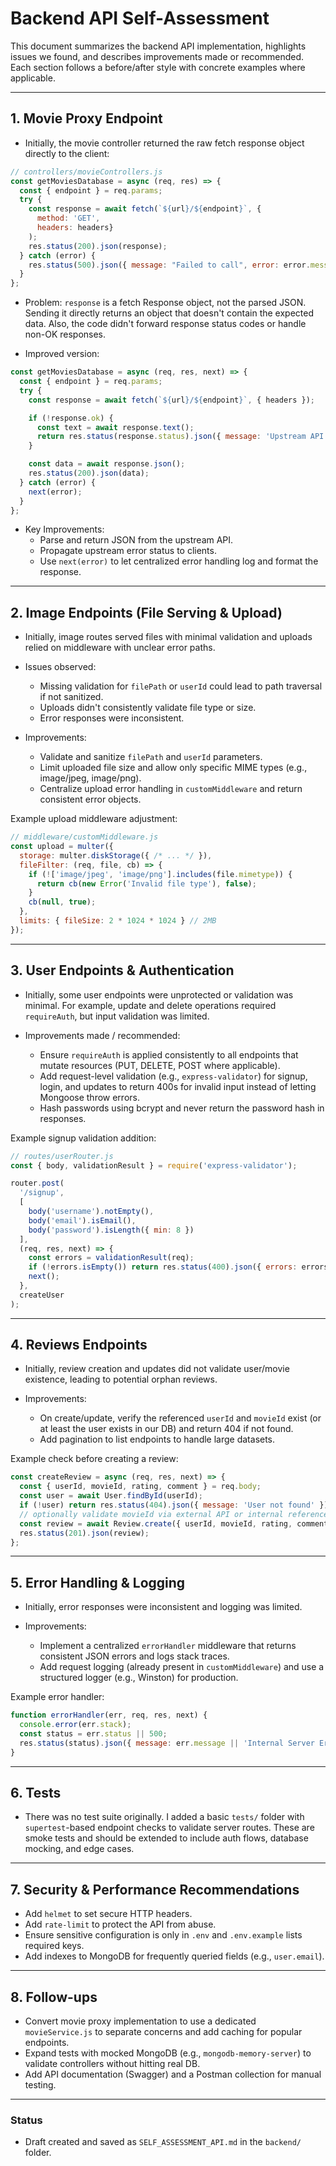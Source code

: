 # Backend API Self-Assessment

This document summarizes the backend API implementation, highlights issues we found, and describes improvements made or recommended. Each section follows a before/after style with concrete examples where applicable.

---

## 1. Movie Proxy Endpoint

- Initially, the movie controller returned the raw fetch response object directly to the client:

```js
// controllers/movieControllers.js
const getMoviesDatabase = async (req, res) => {
  const { endpoint } = req.params;
  try {
    const response = await fetch(`${url}/${endpoint}`, {
      method: 'GET',
      headers: headers}
    );
    res.status(200).json(response);
  } catch (error) {
    res.status(500).json({ message: "Failed to call", error: error.message });
  }
};
```

- Problem: `response` is a fetch Response object, not the parsed JSON. Sending it directly returns an object that doesn't contain the expected data. Also, the code didn't forward response status codes or handle non-OK responses.

- Improved version:

```js
const getMoviesDatabase = async (req, res, next) => {
  const { endpoint } = req.params;
  try {
    const response = await fetch(`${url}/${endpoint}`, { headers });

    if (!response.ok) {
      const text = await response.text();
      return res.status(response.status).json({ message: 'Upstream API error', details: text });
    }

    const data = await response.json();
    res.status(200).json(data);
  } catch (error) {
    next(error);
  }
};
```

- Key Improvements:
  - Parse and return JSON from the upstream API.
  - Propagate upstream error status to clients.
  - Use `next(error)` to let centralized error handling log and format the response.

---

## 2. Image Endpoints (File Serving & Upload)

- Initially, image routes served files with minimal validation and uploads relied on middleware with unclear error paths.

- Issues observed:
  - Missing validation for `filePath` or `userId` could lead to path traversal if not sanitized.
  - Uploads didn't consistently validate file type or size.
  - Error responses were inconsistent.

- Improvements:
  - Validate and sanitize `filePath` and `userId` parameters.
  - Limit uploaded file size and allow only specific MIME types (e.g., image/jpeg, image/png).
  - Centralize upload error handling in `customMiddleware` and return consistent error objects.

Example upload middleware adjustment:

```js
// middleware/customMiddleware.js
const upload = multer({
  storage: multer.diskStorage({ /* ... */ }),
  fileFilter: (req, file, cb) => {
    if (!['image/jpeg', 'image/png'].includes(file.mimetype)) {
      return cb(new Error('Invalid file type'), false);
    }
    cb(null, true);
  },
  limits: { fileSize: 2 * 1024 * 1024 } // 2MB
});
```

---

## 3. User Endpoints & Authentication

- Initially, some user endpoints were unprotected or validation was minimal. For example, update and delete operations required `requireAuth`, but input validation was limited.

- Improvements made / recommended:
  - Ensure `requireAuth` is applied consistently to all endpoints that mutate resources (PUT, DELETE, POST where applicable).
  - Add request-level validation (e.g., `express-validator`) for signup, login, and updates to return 400s for invalid input instead of letting Mongoose throw errors.
  - Hash passwords using bcrypt and never return the password hash in responses.

Example signup validation addition:

```js
// routes/userRouter.js
const { body, validationResult } = require('express-validator');

router.post(
  '/signup',
  [
    body('username').notEmpty(),
    body('email').isEmail(),
    body('password').isLength({ min: 8 })
  ],
  (req, res, next) => {
    const errors = validationResult(req);
    if (!errors.isEmpty()) return res.status(400).json({ errors: errors.array() });
    next();
  },
  createUser
);
```

---

## 4. Reviews Endpoints

- Initially, review creation and updates did not validate user/movie existence, leading to potential orphan reviews.

- Improvements:
  - On create/update, verify the referenced `userId` and `movieId` exist (or at least the user exists in our DB) and return 404 if not found.
  - Add pagination to list endpoints to handle large datasets.

Example check before creating a review:

```js
const createReview = async (req, res, next) => {
  const { userId, movieId, rating, comment } = req.body;
  const user = await User.findById(userId);
  if (!user) return res.status(404).json({ message: 'User not found' });
  // optionally validate movieId via external API or internal reference
  const review = await Review.create({ userId, movieId, rating, comment });
  res.status(201).json(review);
};
```

---

## 5. Error Handling & Logging

- Initially, error responses were inconsistent and logging was limited.

- Improvements:
  - Implement a centralized `errorHandler` middleware that returns consistent JSON errors and logs stack traces.
  - Add request logging (already present in `customMiddleware`) and use a structured logger (e.g., Winston) for production.

Example error handler:

```js
function errorHandler(err, req, res, next) {
  console.error(err.stack);
  const status = err.status || 500;
  res.status(status).json({ message: err.message || 'Internal Server Error' });
}
```

---

## 6. Tests

- There was no test suite originally. I added a basic `tests/` folder with `supertest`-based endpoint checks to validate server routes. These are smoke tests and should be extended to include auth flows, database mocking, and edge cases.

---

## 7. Security & Performance Recommendations

- Add `helmet` to set secure HTTP headers.
- Add `rate-limit` to protect the API from abuse.
- Ensure sensitive configuration is only in `.env` and `.env.example` lists required keys.
- Add indexes to MongoDB for frequently queried fields (e.g., `user.email`).

---

## 8. Follow-ups

- Convert movie proxy implementation to use a dedicated `movieService.js` to separate concerns and add caching for popular endpoints.
- Expand tests with mocked MongoDB (e.g., `mongodb-memory-server`) to validate controllers without hitting real DB.
- Add API documentation (Swagger) and a Postman collection for manual testing.

---

### Status

- Draft created and saved as `SELF_ASSESSMENT_API.md` in the `backend/` folder.
